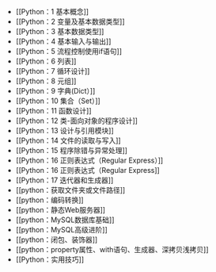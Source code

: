 - [[Python：1 基本概念]]
- [[Python：2 变量及基本数据类型]]
- [[Python：3 基本数据类型]]
- [[Python：4 基本输入与输出]]
- [[Python：5 流程控制使用if语句]]
- [[Python：6 列表]]
- [[Python：7 循环设计]]
- [[Python：8 元组]]
- [[Python：9 字典(Dict）]]
- [[Python：10 集合（Set）]]
- [[Python：11 函数设计]]
- [[Python：12 类-面向对象的程序设计]]
- [[Python：13 设计与引用模块]]
- [[Python：14 文件的读取与写入]]
- [[Python：15 程序除错与异常处理]]
- [[Python：16 正则表达式（Regular Express）]]
- [[Python：16 正则表达式（Regular Express]]
- [[Python：17 迭代器和生成器]]
- [[python：获取文件夹或文件路径]]
- [[python：编码转换]]
- [[python：静态Web服务器]]
- [[python：MySQL数据库基础]]
- [[python：MySQL高级进阶]]
- [[python：闭包、装饰器]]
- [[python：property属性、with语句、生成器、深拷贝浅拷贝]]
- [[Python：实用技巧]]